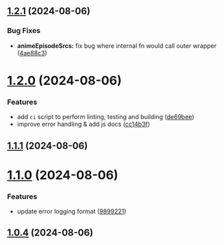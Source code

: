 ## [1.2.1](https://github.com/ghoshRitesh12/aniwatch/compare/v1.2.0...v1.2.1) (2024-08-06)

### Bug Fixes

- **animeEpisodeSrcs:** fix bug where internal fn would call outer wrapper ([4ae88c3](https://github.com/ghoshRitesh12/aniwatch/commit/4ae88c3c80ee12c9ae3912066a1533467df7624f))

# [1.2.0](https://github.com/ghoshRitesh12/aniwatch/compare/v1.1.1...v1.2.0) (2024-08-06)

### Features

- add `ci` script to perform linting, testing and building ([de69bee](https://github.com/ghoshRitesh12/aniwatch/commit/de69bee81d595bfd0ba04821c9ed67b99998511e))
- improve error handling & add js docs ([cc14b3f](https://github.com/ghoshRitesh12/aniwatch/commit/cc14b3f110417bf3c52b1554aabc2de67301e9b2))

## [1.1.1](https://github.com/ghoshRitesh12/aniwatch/compare/v1.1.0...v1.1.1) (2024-08-06)

# [1.1.0](https://github.com/ghoshRitesh12/aniwatch/compare/v1.0.4...v1.1.0) (2024-08-06)

### Features

- update error logging format ([9899221](https://github.com/ghoshRitesh12/aniwatch/commit/9899221fcacedd75d8ba2b452c6f92f0d7026eff))

## [1.0.4](https://github.com/ghoshRitesh12/aniwatch/compare/v1.0.3...v1.0.4) (2024-08-06)
